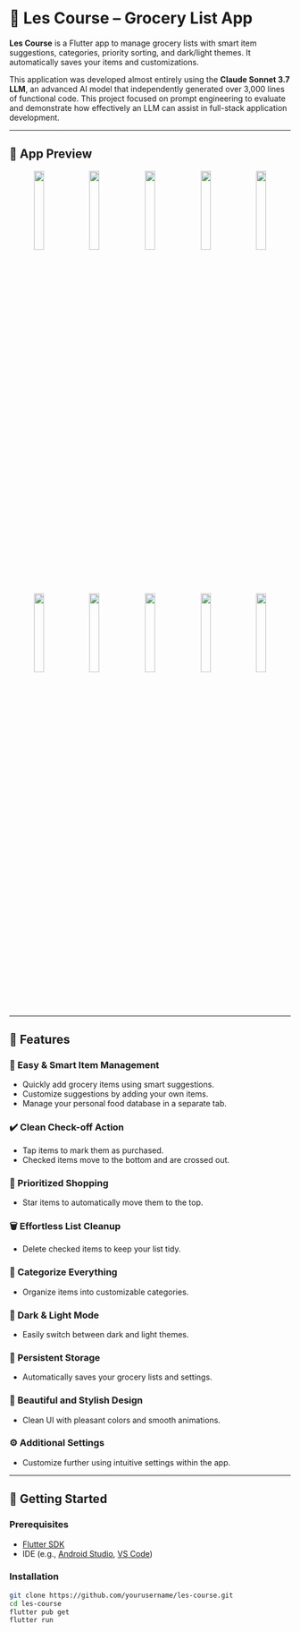 # 🛒 Les Course – Grocery List App

**Les Course** is a Flutter app to manage grocery lists with smart item suggestions, categories, priority sorting, and dark/light themes. It automatically saves your items and customizations.

This application was developed almost entirely using the **Claude Sonnet 3.7 LLM**, an advanced AI model that independently generated over 3,000 lines of functional code. This project focused on prompt engineering to evaluate and demonstrate how effectively an LLM can assist in full-stack application development.

---

## 📱 App Preview

<p align="center">
  <img src="assets/screen_shots/Screenshot 2025-04-10 at 12.49.23 PM.png" width="19%">
  <img src="assets/screen_shots/Screenshot 2025-04-10 at 12.49.37 PM.png" width="19%">
  <img src="assets/screen_shots/Screenshot 2025-04-10 at 12.50.32 PM.png" width="19%">
  <img src="assets/screen_shots/Screenshot 2025-04-10 at 12.51.12 PM.png" width="19%">
  <img src="assets/screen_shots/Screenshot 2025-04-10 at 12.51.34 PM.png" width="19%">
</p>
<p align="center">
  <img src="assets/screen_shots/Screenshot 2025-04-10 at 12.51.54 PM.png" width="19%">
  <img src="assets/screen_shots/Screenshot 2025-04-10 at 12.52.16 PM.png" width="19%">
  <img src="assets/screen_shots/Screenshot 2025-04-10 at 12.52.48 PM.png" width="19%">
  <img src="assets/screen_shots/Screenshot 2025-04-10 at 12.51.54 PM.png" width="19%">
  <img src="assets/screen_shots/Screenshot 2025-04-10 at 12.52.16 PM.png" width="19%">
</p>

---

## 🌟 Features

### 📝 Easy & Smart Item Management
- Quickly add grocery items using smart suggestions.
- Customize suggestions by adding your own items.
- Manage your personal food database in a separate tab.

### ✔️ Clean Check-off Action
- Tap items to mark them as purchased.
- Checked items move to the bottom and are crossed out.

### 📌 Prioritized Shopping
- Star items to automatically move them to the top.

### 🗑️ Effortless List Cleanup
- Delete checked items to keep your list tidy.

### 📂 Categorize Everything
- Organize items into customizable categories.

### 🌙 Dark & Light Mode
- Easily switch between dark and light themes.

### 💾 Persistent Storage
- Automatically saves your grocery lists and settings.

### 🎨 Beautiful and Stylish Design
- Clean UI with pleasant colors and smooth animations.

### ⚙️ Additional Settings
- Customize further using intuitive settings within the app.

---

## 🚀 Getting Started

### Prerequisites
- [Flutter SDK](https://flutter.dev/docs/get-started/install)
- IDE (e.g., [Android Studio](https://developer.android.com/studio), [VS Code](https://code.visualstudio.com/))

### Installation
```bash
git clone https://github.com/yourusername/les-course.git
cd les-course
flutter pub get
flutter run

